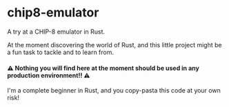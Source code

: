 # chip8-emulator

A try at a CHIP-8 emulator in Rust.

At the moment discovering the world of Rust, and this little project might be a fun task to tackle and to learn from.

#### :warning: Nothing you will find here at the moment should be used in any production environment!! :warning:
I'm a complete beginner in Rust, and you copy-pasta this code at your own risk!

